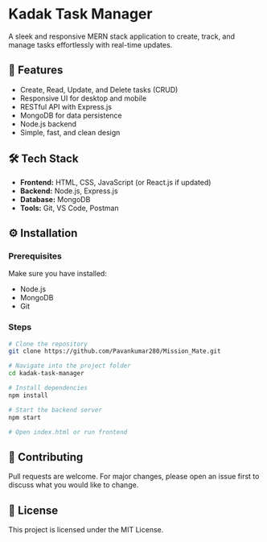 # Kadak Task Manager

A sleek and responsive MERN stack application to create, track, and manage tasks effortlessly with real-time updates.

## 🚀 Features
- Create, Read, Update, and Delete tasks (CRUD)
- Responsive UI for desktop and mobile
- RESTful API with Express.js
- MongoDB for data persistence
- Node.js backend
- Simple, fast, and clean design

## 🛠 Tech Stack
- **Frontend:** HTML, CSS, JavaScript (or React.js if updated)
- **Backend:** Node.js, Express.js
- **Database:** MongoDB
- **Tools:** Git, VS Code, Postman


## ⚙️ Installation

### Prerequisites
Make sure you have installed:
- Node.js
- MongoDB
- Git

### Steps
```bash
# Clone the repository
git clone https://github.com/Pavankumar280/Mission_Mate.git

# Navigate into the project folder
cd kadak-task-manager

# Install dependencies
npm install

# Start the backend server
npm start

# Open index.html or run frontend
```

## 🤝 Contributing
Pull requests are welcome. For major changes, please open an issue first to discuss what you would like to change.

## 📜 License
This project is licensed under the MIT License.
